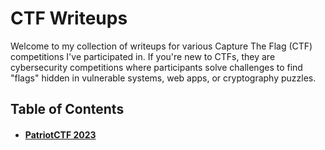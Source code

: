 # CTF Writeups

Welcome to my collection of writeups for various Capture The Flag (CTF) competitions I've participated in. If you're new to CTFs, they are cybersecurity competitions where participants solve challenges to find "flags" hidden in vulnerable systems, web apps, or cryptography puzzles.

## Table of Contents
* #### [PatriotCTF 2023](<PatriotCTF2023>)


